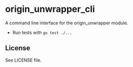 # origin_unwrapper_cli
A command line interface for the origin_unwrapper module.

- Run tests with `go test ./...`

## License
See LICENSE file.